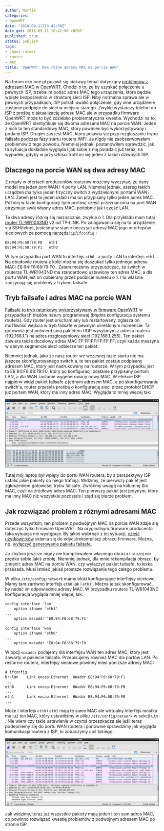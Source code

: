 ```yaml
---
author: Morfik
categories:
- OpenWRT
date: "2016-09-11T18:42:58Z"
date_gmt: 2016-09-11 16:42:58 +0200
published: true
status: publish
tags:
- chaos-calmer
- router
- mac
title: 'OpenWRT: Dwa różne adresy MAC na porcie WAN'
---
```


Na forum eko.one.pl pojawił się ciekawy temat dotyczący [problemów z adresami MAC w
OpenWRT.](http://eko.one.pl/forum/viewtopic.php?id=14224) Chodzi o to, że by uzyskać połączenie u
pewnych ISP, trzeba im podać adres MAC tego urządzenia, które będzie wpięte bezpośrednio w strukturę
sieci ISP. Niby normalna sprawa ale w pewnych przypadkach, ISP potrafi uwalić połączenie, gdy inne
urządzenie zostanie podpięte do sieci w miejscu starego. Zwykle wystarczy telefon do ISP z prośbą o
aktualizację adresu MAC ale w przypadku firmware OpenWRT może to być ździebko problematyczna
kwestia. Wychodzi na to, że OpenWRT identyfikuje się dwoma adresami MAC na porcie WAN. Jeden z nich
to ten standardowy MAC, który powinien być wykorzystywany i podany ISP. Drugim zaś jest MAC, który
pojawia się przy rozgłaszaniu trybu failsafe podczas fazy startu routera WiFi. Ja nigdy nie
zaobserwowałem problemów z tego powodu. Niemniej jednak, postanowiłem sprawdzić, jak ta sytuacja
dokładnie wygląda i jak sobie z nią poradzić już teraz, na wypadek, gdyby w przyszłości trafił mi
się jeden z takich dziwnych ISP.

<!--more-->
## Dlaczego na porcie WAN są dwa adresy MAC

Z reguły w ofertach producentów routerów możemy wyczytać, że dany model ma jeden port WAN i 4 porty
LAN. Niemniej jednak, szereg takich urządzeń ma tylko jeden fizyczny switch z wydzielonymi portami
WAN i LAN. Zatem jest to jeden układ i ma on przypisany tylko jeden adres MAC. Później w fazie
konfiguracji tych portów, część przeznaczona na port WAN otrzymuje swój własny adres MAC, podobnie
jak i cześć LAN.

Te dwa adresy różnią się nieznacznie, zwykle o 1. Dla przykładu mam tutaj [router
TL-WR1043ND](http://www.tp-link.com.pl/products/details/TL-WR1043ND.html) v2 od TP-LINK. Po
zalogowaniu się na to urządzenie via SSH/telnet, jesteśmy w stanie odczytać adresy MAC jego
interfejsów sieciowych za pomocą narzędzi `ip`/`ifconfig` :

    E8:94:F6:68:79:F0   eth1
    E8:94:F6:68:79:F1   eth0

W tym przypadku port WAN to interfejs `eth0` , a porty LAN to interfejs `eth1` . Na obudowie routera
z kolei można się doszukać tylko jednego adresu MAC: E8:94:F6:68:79:F0 . Zatem możemy przypuszczać,
że switch w routerze TL-WR1043ND ma standardowo ustawiony ten adres MAC, a dla portu WAN jest on
dobierany przez podbicie numeru o 1. I tu właśnie zaczynają się problemy z trybem failsafe.

## Tryb failsafe i adres MAC na porcie WAN

[Failsafe to tryb ratunkowy wykorzystywany w firmware
OpenWRT](/post/tryb-ratunkowy-failsafe-w-openwrt/) w przypadkach błędów natury
programowej (błędna konfiguracja systemu routera). Gdy router jest uruchamiany lub restartowany,
zgłasza on możliwość wejścia w tryb failsafe w pewnym określonym momencie. Ta gotowość jest
potwierdzana pakietem UDP wysyłanym z adresu routera (192.168.1.1) na adres rozgłoszeniowy sieci
(192.168.1.255). Ten pakiet zawiera także docelowy adres MAC FF:FF:FF:FF:FF:FF, czyli każda maszyna
w danym segmencie sieci odbierze ten pakiet.

Niemniej jednak, jako że nasz router we wczesnej fazie startu nie ma jeszcze skonfigurowanego
switch'a, to ten pakiet zostaje podpisany adresem MAC, który jest nadrukowany na routerze. W tym
przypadku jest to E8:94:F6:68:79:F0, który po konfiguracji zostanie przypisany portom LAN, a dla WAN
zostanie wygenerowany nowy MAC. W efekcie ISP najpierw widzi pakiet failsafe z jednym adresem MAC, a
po skonfigurowaniu switch'a, router przesyła prośbę o konfigurację sieci przez protokół DHCP już
portem WAN, który ma inny adres MAC. Wygląda to mniej więcej tak:

![](/img/2016/09/1.rozny-adres-mac-isp-openwrt-wireshark.png#huge)

Tutaj mój laptop był wpięty do portu WAN routera, by z perspektywy ISP ustalić jakie pakiety do
niego trafiają. Widzimy, że pierwszy pakiet jest zgłoszeniem gotowości trybu failsafe. Zwróćmy uwagę
na kolumnę Src MAC, czyli na źródłowy adres MAC. Ten pierwszy pakiet jest jedynym, który ma inny MAC
niż wszystkie pozostałe i stąd się bierze problem.

## Jak rozwiązać problem z różnymi adresami MAC

Przede wszystkim, ten problem z podwójnym MAC na porcie WAN zdaje się dotyczyć tylko firmware
OpenWRT. Na oryginalnym firmware producenta taka sytuacja nie występuje. By jakoś wybrnąć z tej
sytuacji, [część użytkowników](http://eko.one.pl/forum/viewtopic.php?id=10180) skłania się do
edycji/rekompilacji obrazu firmware. Można, np. [wyłączyć generowanie pakietu
failsafe](https://gist.github.com/zhangxc/944446).

Ja zbytnio jeszcze nigdy nie kompilowałem własnego obrazu i raczej nie prędko sobie jakiś zrobię.
Niemniej jednak, dla mnie rekompilacja obrazu, by zmienić adres MAC na porcie WAN, czy wyłączyć
pakiet failsafe, to lekka przesada. Musi istnieć jakieś prostsze rozwiązanie tego całego problemu.

W pliku `/etc/config/network` mamy bloki konfigurujące interfejsy sieciowe. Mamy tam zarówno
interfejs `eth0` jak i `eth1` . Można je tak skonfigurować, by nadać im odpowiednie adresy MAC. W
przypadku routera TL-WR1043ND konfiguracja wygląda mniej więcej tak:

    config interface 'lan'
        option ifname 'eth1'
    ...
        option macaddr 'E8:94:F6:68:79:F1'

    config interface 'wan'
        option ifname 'eth0'
    ...
        option macaddr 'E8:94:F6:68:79:F0'

W opcji `macaddr` podajemy dla interfejsu WAN ten adres MAC, który jest zawarty w pakiecie failsafe.
Przepisujemy również MAC dla portów LAN. Po restarcie routera, interfejsy sieciowe powinny mieć
poniższe adresy MAC:

    # ifconfig
    br-lan    Link encap:Ethernet  HWaddr E8:94:F6:68:79:F1
    ...
    eth0      Link encap:Ethernet  HWaddr E8:94:F6:68:79:F0
    ...
    eth1      Link encap:Ethernet  HWaddr E8:94:F6:68:79:F0
    ...

Może i interfejs `eth0` i `eth1` mają te same MAC ale wirtualny interfejs mostka ma już ten MAC,
który ustawiliśmy w pliku `/etc/config/network` w sekcji `LAN` . Nie wiem czy takie ustawienie w
czymś przeszkadza ale jeśli teraz podepniemy się do portu WAN routera i ponownie sprawdzimy jak
wygląda komunikacja routera z ISP, to zobaczymy coś takiego:

![](/img/2016/09/2.rozny-adres-mac-isp-openwrt-wireshark.png#huge)

Jak widzimy, teraz już wszystkie pakiety mają jeden i ten sam adres MAC, co powinno rozwiązać
kwestię problemów z podwójnym adresem MAC po stronie ISP.
